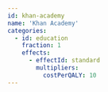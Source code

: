 ```yaml
---
id: khan-academy
name: 'Khan Academy'
categories:
  - id: education
    fraction: 1
    effects:
      - effectId: standard
        multipliers:
          costPerQALY: 10
---
```


